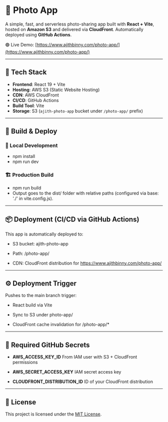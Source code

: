 # 📸 Photo App

A simple, fast, and serverless photo-sharing app built with **React + Vite**, hosted on **Amazon S3** and delivered via **CloudFront**. Automatically deployed using **GitHub Actions**.

🟢 Live Demo: [https://www.ajithbinny.com/photo-app/](https://www.ajithbinny.com/photo-app/)

---

## 🚀 Tech Stack

- **Frontend**: React 19 + Vite
- **Hosting**: AWS S3 (Static Website Hosting)
- **CDN**: AWS CloudFront
- **CI/CD**: GitHub Actions
- **Build Tool**: Vite
- **Storage**: S3 (`ajith-photo-app` bucket under `/photo-app/` prefix)

---


## 🔨 Build & Deploy

### 🔧 Local Development
- npm install
- npm run dev
### 🏗 Production Build
- npm run build
- Output goes to the dist/ folder with relative paths (configured via base: './' in vite.config.js).

  
---


## 📦 Deployment (CI/CD via GitHub Actions)
This app is automatically deployed to:

- S3 bucket: ajith-photo-app

- Path: /photo-app/

- CDN: CloudFront distribution for https://www.ajithbinny.com/photo-app/

---


## ⚙️ Deployment Trigger
Pushes to the main branch trigger:

- React build via Vite

- Sync to S3 under photo-app/

- CloudFront cache invalidation for /photo-app/*


---


## 🔐 Required GitHub Secrets
- **AWS_ACCESS_KEY_ID**	From IAM user with S3 + CloudFront permissions
  
- **AWS_SECRET_ACCESS_KEY**	IAM secret access key
  
- **CLOUDFRONT_DISTRIBUTION_ID**	ID of your CloudFront distribution


---


## 📄 License
This project is licensed under the [MIT License](LICENSE).

